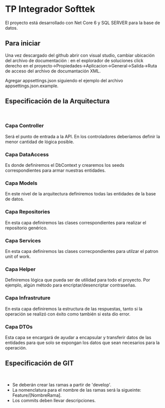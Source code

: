 # TP Integrador Softtek
El proyecto está desarrollado con Net Core 6 y SQL SERVER para la base de datos.
​
## **Para iniciar**
Una vez descargado del github abrir con visual studio, cambiar ubicación del archivo de documentación : en el explorador de soluciones click derecho en el proyecto->Propiedades->Aplicacion->General->Salida->Ruta de acceso del archivo de documantación XML.

Agregar appsettings.json siguiendo el ejemplo del archivo appsettings.json.example.

## **Especificación de la Arquitectura**
​
### **Capa Controller**
Será el punto de entrada a la API. En los controladores deberíamos definir la menor cantidad de lógica posible.
​
### **Capa DataAccess**
Es donde definiremos el DbContext y crearemos los seeds correspondientes para armar nuestras entidades.
​
### **Capa Models**
En este nivel de la arquitectura definiremos todas las entidades de la base de datos.
​
### **Capa Repositories**
En esta capa definiremos las clases correspondientes para realizar el repositorio genérico.

### **Capa Services**
En esta capa definiremos las clases correcpondientes para utilzar el patron unit of work.

### **Capa Helper**
Definiremos lógica que pueda ser de utilidad para todo el proyecto. Por ejemplo, algún método para encriptar/desencriptar contraseñas.

### **Capa Infrastruture**
En esta capa definiremos la estructura de las respuestas, tanto si la operación se realizó con éxito como también si esta dio error.

### **Capa DTOs**
Esta capa se encargará de ayudar a encapsular y transferir datos de las entidades para que solo se expongan los datos que sean necesarios para la operación.
​
## **Especificación de GIT**
​
* Se deberán crear las ramas a partir de 'develop'. 
* La nomenclatura para el nombre de las ramas será la sigueinte: Feature/[NombreRama].
* Los commits deben llevar descripciones.
